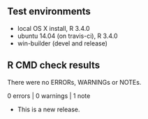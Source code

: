 ## Test environments
* local OS X install, R 3.4.0
* ubuntu 14.04 (on travis-ci), R 3.4.0
* win-builder (devel and release)

## R CMD check results
There were no ERRORs, WARNINGs or NOTEs.

0 errors | 0 warnings | 1 note

* This is a new release.
